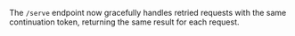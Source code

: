 The `/serve` endpoint now gracefully handles retried requests with the same
continuation token, returning the same result for each request.
